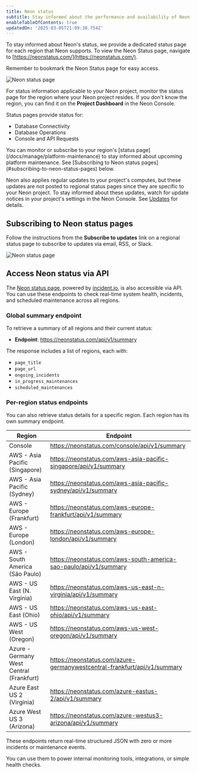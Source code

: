 ```yaml
---
title: Neon status
subtitle: Stay informed about the performance and availability of Neon
enableTableOfContents: true
updatedOn: '2025-03-05T21:09:38.754Z'
---
```


To stay informed about Neon's status, we provide a dedicated status page for each region that Neon supports. To view the Neon Status page, navigate to [https://neonstatus.com/](https://neonstatus.com/).

Remember to bookmark the Neon Status page for easy access.

![Neon status page](/docs/introduction/neon_status_page.png)

For status information applicable to your Neon project, monitor the status page for the region where your Neon project resides. If you don't know the region, you can find it on the **Project Dashboard** in the Neon Console.

Status pages provide status for:

- Database Connectivity
- Database Operations
- Console and API Requests

<Admonition type="note" title="platform maintenance notices">
You can monitor or subscribe to your region's [status page](/docs/manage/platform-maintenance) to stay informed about upcoming platform maintenance. See [Subscribing to Neon status pages](#subscribing-to-neon-status-pages) below.

Neon also applies regular updates to your project's computes, but these updates are not posted to regional status pages since they are specific to your Neon project. To stay informed about these updates, watch for update notices in your project's settings in the Neon Console. See [Updates](/docs/manage/updates) for details.
</Admonition>

## Subscribing to Neon status pages

Follow the instructions from the **Subscribe to updates** link on a regional status page to subscribe to updates via email, RSS, or Slack.

![Neon status page](/docs/introduction/neon_status_subscribe.png)

## Access Neon status via API

The [Neon status page](https://neonstatus.com), powered by [incident.io](https://incident.io), is also accessible via API. You can use these endpoints to check real-time system health, incidents, and scheduled maintenance across all regions.

### Global summary endpoint

To retrieve a summary of all regions and their current status:

- **Endpoint**: https://neonstatus.com/api/v1/summary

The response includes a list of regions, each with:
- `page_title`
- `page_url`
- `ongoing_incidents`
- `in_progress_maintenances`
- `scheduled_maintenances`

### Per-region status endpoints

You can also retrieve status details for a specific region. Each region has its own summary endpoint.

| Region                          | Endpoint |
|---------------------------------|----------|
| Console                         | https://neonstatus.com/console/api/v1/summary |
| AWS - Asia Pacific (Singapore) | https://neonstatus.com/aws-asia-pacific-singapore/api/v1/summary |
| AWS - Asia Pacific (Sydney)    | https://neonstatus.com/aws-asia-pacific-sydney/api/v1/summary |
| AWS - Europe (Frankfurt)       | https://neonstatus.com/aws-europe-frankfurt/api/v1/summary |
| AWS - Europe (London)          | https://neonstatus.com/aws-europe-london/api/v1/summary |
| AWS - South America (São Paulo) | https://neonstatus.com/aws-south-america-sao-paulo/api/v1/summary |
| AWS - US East (N. Virginia)    | https://neonstatus.com/aws-us-east-n-virginia/api/v1/summary |
| AWS - US East (Ohio)           | https://neonstatus.com/aws-us-east-ohio/api/v1/summary |
| AWS - US West (Oregon)         | https://neonstatus.com/aws-us-west-oregon/api/v1/summary |
| Azure - Germany West Central (Frankfurt) | https://neonstatus.com/azure-germanywestcentral-frankfurt/api/v1/summary |
| Azure East US 2 (Virginia)     | https://neonstatus.com/azure-eastus-2/api/v1/summary |
| Azure West US 3 (Arizona)      | https://neonstatus.com/azure-westus3-arizona/api/v1/summary |

These endpoints return real-time structured JSON with zero or more incidents or maintenance events.

You can use them to power internal monitoring tools, integrations, or simple health checks.

<NeedHelp/>
